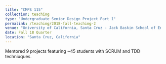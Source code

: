 ```yaml
---
title: "CMPS 115"
collection: teaching
type: "Undergraduate Senior Design Project Part 1"
permalink: /teaching/2018-fall-teaching-2
venue: "University of California, Santa Cruz - Jack Baskin School of Engineering"
date: Fall 18 Quarter
location: "Santa Cruz, California"
---
```


Mentored 9 projects featuring ~45 students with SCRUM and TDD techniuques. 

